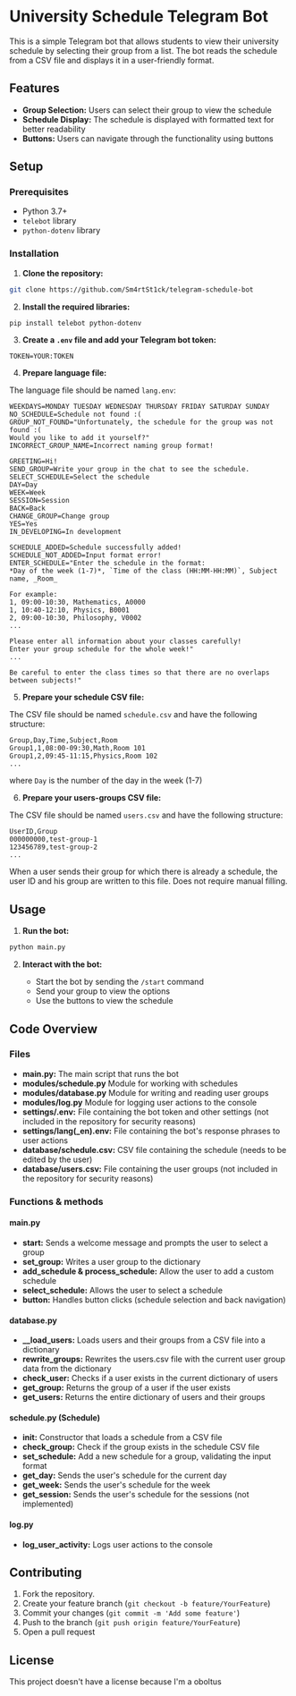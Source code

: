 # University Schedule Telegram Bot

This is a simple Telegram bot that allows students to view their university schedule by selecting their group from a list. The bot reads the schedule from a CSV file and displays it in a user-friendly format.

## Features

- **Group Selection:** Users can select their group to view the schedule
- **Schedule Display:** The schedule is displayed with formatted text for better readability
- **Buttons:** Users can navigate through the functionality using buttons

## Setup

### Prerequisites

- Python 3.7+
- `telebot` library
- `python-dotenv` library

### Installation

1. **Clone the repository:**
```sh
git clone https://github.com/Sm4rtSt1ck/telegram-schedule-bot
```

2. **Install the required libraries:**

```sh
pip install telebot python-dotenv
```

3. **Create a `.env` file and add your Telegram bot token:**

```plaintext
TOKEN=YOUR:TOKEN
```

4. **Prepare language file:**

The language file should be named `lang.env`:

```plaintext
WEEKDAYS=MONDAY TUESDAY WEDNESDAY THURSDAY FRIDAY SATURDAY SUNDAY
NO_SCHEDULE=Schedule not found :(
GROUP_NOT_FOUND="Unfortunately, the schedule for the group was not found :(
Would you like to add it yourself?"
INCORRECT_GROUP_NAME=Incorrect naming group format!

GREETING=Hi!
SEND_GROUP=Write your group in the chat to see the schedule.
SELECT_SCHEDULE=Select the schedule
DAY=Day
WEEK=Week
SESSION=Session
BACK=Back
CHANGE_GROUP=Change group
YES=Yes
IN_DEVELOPING=In development

SCHEDULE_ADDED=Schedule successfully added!
SCHEDULE_NOT_ADDED=Input format error!
ENTER_SCHEDULE="Enter the schedule in the format:
*Day of the week (1-7)*, `Time of the class (HH:MM-HH:MM)`, Subject name, _Room_

For example:
1, 09:00-10:30, Mathematics, A0000
1, 10:40-12:10, Physics, B0001
2, 09:00-10:30, Philosophy, V0002
...

Please enter all information about your classes carefully!
Enter your group schedule for the whole week!"
...

Be careful to enter the class times so that there are no overlaps between subjects!"
```

5. **Prepare your schedule CSV file:**

The CSV file should be named `schedule.csv` and have the following structure:

```csv
Group,Day,Time,Subject,Room
Group1,1,08:00-09:30,Math,Room 101
Group1,2,09:45-11:15,Physics,Room 102
...
```
where `Day` is the number of the day in the week (1-7)

6. **Prepare your users-groups CSV file:**

The CSV file should be named `users.csv` and have the following structure:

```csv
UserID,Group
000000000,test-group-1
123456789,test-group-2
...
```

When a user sends their group for which there is already a schedule, the user ID and his group are written to this file. Does not require manual filling.

## Usage

1. **Run the bot:**

```sh
python main.py
```

2. **Interact with the bot:**

    - Start the bot by sending the `/start` command
    - Send your group to view the options
    - Use the buttons to view the schedule

## Code Overview

### Files

- **main.py:** The main script that runs the bot
- **modules/schedule.py** Module for working with schedules
- **modules/database.py** Module for writing and reading user groups
- **modules/log.py** Module for logging user actions to the console
- **settings/.env:** File containing the bot token and other settings (not included in the repository for security reasons)
- **settings/lang(_en).env:** File containing the bot's response phrases to user actions
- **database/schedule.csv:** CSV file containing the schedule (needs to be edited by the user)
- **database/users.csv:** File containing the user groups (not included in the repository for security reasons)

### Functions & methods

#### main.py

- **start:** Sends a welcome message and prompts the user to select a group
- **set_group:** Writes a user group to the dictionary
- **add_schedule & process_schedule:** Allow the user to add a custom schedule
- **select_schedule:** Allows the user to select a schedule
- **button:** Handles button clicks (schedule selection and back navigation)

#### database.py

- **__load_users:** Loads users and their groups from a CSV file into a dictionary
- **rewrite_groups:** Rewrites the users.csv file with the current user group data from the dictionary
- **check_user:** Checks if a user exists in the current dictionary of users
- **get_group:** Returns the group of a user if the user exists
- **get_users:** Returns the entire dictionary of users and their groups

#### schedule.py (Schedule)

- **__init__:** Constructor that loads a schedule from a CSV file
- **check_group:** Check if the group exists in the schedule CSV file
- **set_schedule:** Add a new schedule for a group, validating the input format
- **get_day:** Sends the user's schedule for the current day
- **get_week:** Sends the user's schedule for the week
- **get_session:** Sends the user's schedule for the sessions (not implemented)

#### log.py

- **log_user_activity:** Logs user actions to the console

## Contributing

1. Fork the repository.
2. Create your feature branch (`git checkout -b feature/YourFeature`)
3. Commit your changes (`git commit -m 'Add some feature'`)
4. Push to the branch (`git push origin feature/YourFeature`)
5. Open a pull request

## License

This project doesn't have a license because I'm a oboltus
